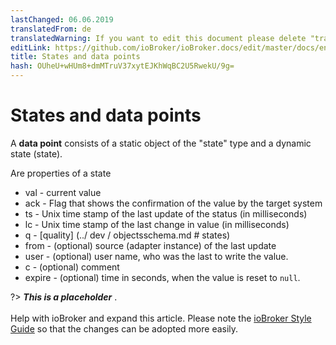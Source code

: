 ```yaml
---
lastChanged: 06.06.2019
translatedFrom: de
translatedWarning: If you want to edit this document please delete "translatedFrom" field, elsewise this document will be translated automatically again
editLink: https://github.com/ioBroker/ioBroker.docs/edit/master/docs/en/basics/states.md
title: States and data points
hash: OUheU+wHUm8+dmMTruV37xytEJKhWqBC2U5RwekU/9g=
---
```

# States and data points
A **data point** consists of a static object of the "state" type and a dynamic state (state).

Are properties of a state

 * val - current value
 * ack - Flag that shows the confirmation of the value by the target system
 * ts - Unix time stamp of the last update of the status (in milliseconds)
 * lc - Unix time stamp of the last change in value (in milliseconds)
 * q - [quality] (../ dev / objectsschema.md # states)
 * from - (optional) source (adapter instance) of the last update
 * user - (optional) user name, who was the last to write the value.
 * c - (optional) comment
 * expire - (optional) time in seconds, when the value is reset to `null`.

?> ***This is a placeholder*** .<br><br> Help with ioBroker and expand this article. Please note the [ioBroker Style Guide](https://www.iobroker.net/#de/documentation/community/styleguidedoc.md) so that the changes can be adopted more easily.